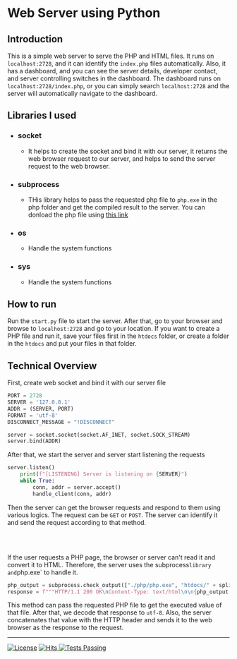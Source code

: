 # Web Server using Python

## Introduction
This is a simple web server to serve the PHP and HTML files. It runs on `localhost:2728`, and it can identify the `index.php` files automatically. Also, it has a dashboard, and you can see the server details, developer contact, and server controlling switches in the dashboard. The dashboard runs on `localhost:2728/index.php`, or you can simply search `localhost:2728` and the server will automatically navigate to the dashboard.

## Libraries I used
- ### socket
  - It helps to create the socket and bind it with our server, it returns the web browser request to our server, and helps to send the server request to the web browser. 
- ### subprocess
  - THis library helps to pass the requested php file to `php.exe` in the php folder and get the compiled result to the server. You can donload the php file using [this link](https://windows.php.net/download#php-8.2)
- ### os
  - Handle the system functions
- ### sys
  - Handle the system functions

## How to run

Run the `start.py` file to start the server. After that, go to your browser and browse to `localhost:2728` and go to your location. If you want to create a PHP file and run it, save your files first in the `htdocs` folder, or create a folder in the `htdocs` and put your files in that folder.

## Technical Overview

First, create web socket and bind it with our server file
```python
PORT = 2728
SERVER = '127.0.0.1'
ADDR = (SERVER, PORT)
FORMAT = 'utf-8'
DISCONNECT_MESSAGE = "!DISCONNECT"

server = socket.socket(socket.AF_INET, socket.SOCK_STREAM)
server.bind(ADDR)
```

After that, we start the server and server start listening the requests
```python
server.listen()
    print(f"[LISTENING] Server is listening on {SERVER}")
    while True:
        conn, addr = server.accept()
        handle_client(conn, addr)
```

Then the server can get the browser requests and respond to them using various logics. The request can be `GET` or `POST`. The server can identify it and send the request according to that method.

<br><br>

If the user requests a PHP page, the browser or server can't read it and convert it to HTML. Therefore, the server uses the subprocess` library and `php.exe` to handle it.

```python
php_output = subprocess.check_output(["./php/php.exe", "htdocs/" + split_url[0]], stderr=subprocess.STDOUT, cwd="./")
response = f"""HTTP/1.1 200 OK\nContent-Type: text/html\n\n{php_output.decode('utf-8')}"""
```

This method can pass the requested PHP file to get the executed value of that file. After that, we decode that response to `utf-8`. Also, the server concatenates that value with the HTTP header and sends it to the web browser as the response to the request.


____

[![License](https://img.shields.io/badge/License-Apache_2.0-blue.svg)](https://opensource.org/licenses/Apache-2.0)
<a href="https://hits.sh/github.com/DasunThathsara/Web-Server/">
    <img alt="Hits" src="https://hits.sh/github.com/DasunThathsara/Web-Server.svg?label=Views"/>
</a>
<a href="https://github.com/DasunThathsara/Web-Server/actions">
    <img alt="Tests Passing" src="https://github.com/anuraghazra/github-readme-stats/workflows/Test/badge.svg" />
</a>

